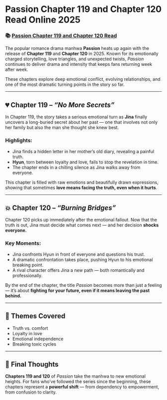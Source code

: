 # Passion Chapter 119 and Chapter 120 Read Online 2025
<h3>📚 <a href="https://video2leaks.com/" rel="nofollow">Passion Chapter 119 and Chapter 120 Read</a></h3>


The popular romance drama manhwa **Passion** heats up again with the release of **Chapter 119** and **Chapter 120** in 2025. Known for its emotionally charged storytelling, love triangles, and unexpected twists, *Passion* continues to deliver drama and intensity that keeps fans returning week after week.

These chapters explore deep emotional conflict, evolving relationships, and one of the most dramatic turning points in the story so far.

---

## 💔 Chapter 119 – *“No More Secrets”*

In Chapter 119, the story takes a serious emotional turn as **Jina** finally uncovers a long-buried secret about her past — one that involves not only her family but also the man she thought she knew best.

### Highlights:

* Jina finds a hidden letter in her mother’s old diary, revealing a painful truth.
* **Hyun**, torn between loyalty and love, fails to stop the revelation in time.
* The chapter ends in a chilling silence as Jina walks away from everyone.

This chapter is filled with raw emotions and beautifully drawn expressions, showing that sometimes **love means facing the truth, even when it hurts**.

---

## 💥 Chapter 120 – *“Burning Bridges”*

Chapter 120 picks up immediately after the emotional fallout. Now that the truth is out, Jina must decide what comes next — and her decision **shocks everyone.**

### Key Moments:

* Jina confronts Hyun in front of everyone and questions his trust.
* A dramatic confrontation takes place, pushing Hyun to his emotional breaking point.
* A rival character offers Jina a new path — both romantically and professionally.

By the end of the chapter, the title *Passion* becomes more than just a feeling — it’s about **fighting for your future, even if it means leaving the past behind.**

---

## 🌹 Themes Covered

* Truth vs. comfort
* Loyalty in love
* Emotional independence
* Breaking toxic cycles

---

## 🧠 Final Thoughts

**Chapters 119 and 120** of *Passion* take the manhwa to new emotional heights. For fans who’ve followed the series since the beginning, these chapters represent a **powerful shift** — from dependency to empowerment, from confusion to clarity.



